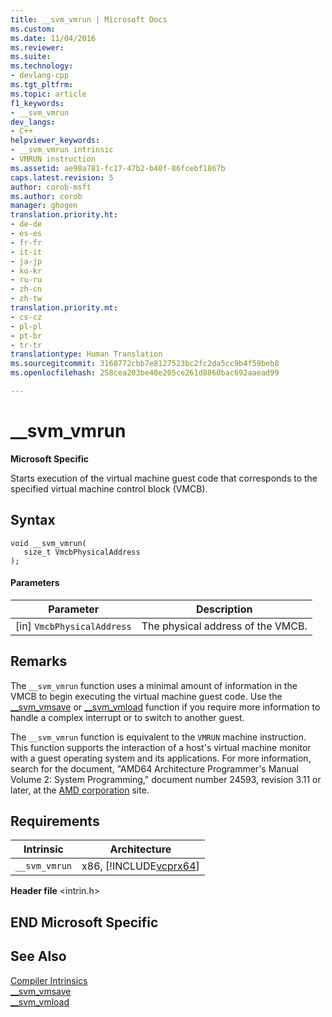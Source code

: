 ```yaml
---
title: __svm_vmrun | Microsoft Docs
ms.custom: 
ms.date: 11/04/2016
ms.reviewer: 
ms.suite: 
ms.technology:
- devlang-cpp
ms.tgt_pltfrm: 
ms.topic: article
f1_keywords:
- __svm_vmrun
dev_langs:
- C++
helpviewer_keywords:
- __svm_vmrun intrinsic
- VMRUN instruction
ms.assetid: ae98a781-fc17-47b2-b40f-86fcebf1867b
caps.latest.revision: 5
author: corob-msft
ms.author: corob
manager: ghogen
translation.priority.ht:
- de-de
- es-es
- fr-fr
- it-it
- ja-jp
- ko-kr
- ru-ru
- zh-cn
- zh-tw
translation.priority.mt:
- cs-cz
- pl-pl
- pt-br
- tr-tr
translationtype: Human Translation
ms.sourcegitcommit: 3168772cbb7e8127523bc2fc2da5cc9b4f59beb8
ms.openlocfilehash: 258cea203be40e205ce261d8860bac692aaead99

---
```

# __svm_vmrun
**Microsoft Specific**  
  
 Starts execution of the virtual machine guest code that corresponds to the specified virtual machine control block (VMCB).  
  
## Syntax  
  
```  
void __svm_vmrun(  
   size_t VmcbPhysicalAddress  
);  
```  
  
#### Parameters  
  
|Parameter|Description|  
|---------------|-----------------|  
|[in] `VmcbPhysicalAddress`|The physical address of the VMCB.|  
  
## Remarks  
 The `__svm_vmrun` function uses a minimal amount of information in the VMCB to begin executing the virtual machine guest code. Use the [__svm_vmsave](../intrinsics/svm-vmsave.md) or [__svm_vmload](../intrinsics/svm-vmload.md) function if you require more information to handle a complex interrupt or to switch to another guest.  
  
 The `__svm_vmrun` function is equivalent to the `VMRUN` machine instruction. This function supports the interaction of a host's virtual machine monitor with a guest operating system and its applications. For more information, search for the document, "AMD64 Architecture Programmer's Manual Volume 2: System Programming," document number 24593, revision 3.11 or later, at the [AMD corporation](http://go.microsoft.com/fwlink/?LinkId=23746) site.  
  
## Requirements  
  
|Intrinsic|Architecture|  
|---------------|------------------|  
|`__svm_vmrun`|x86, [!INCLUDE[vcprx64](../assembler/inline/includes/vcprx64_md.md)]|  
  
 **Header file** \<intrin.h>  
  
## END Microsoft Specific  
  
## See Also  
 [Compiler Intrinsics](../intrinsics/compiler-intrinsics.md)   
 [__svm_vmsave](../intrinsics/svm-vmsave.md)   
 [__svm_vmload](../intrinsics/svm-vmload.md)


<!--HONumber=Jan17_HO1-->


